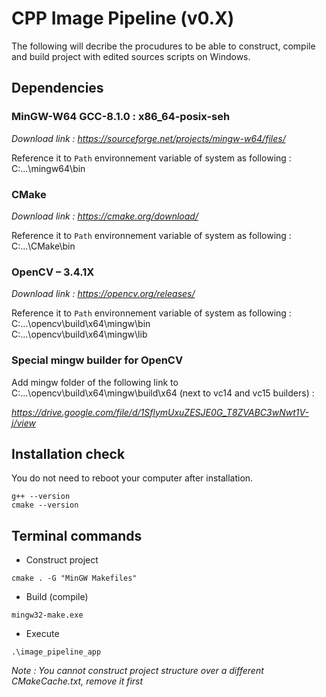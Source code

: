 # CPP Image Pipeline (v0.X)

The following will decribe the procudures to be able to construct, compile and build project with edited sources scripts on Windows.

## Dependencies

### MinGW-W64 GCC-8.1.0 : x86_64-posix-seh

*Download link : https://sourceforge.net/projects/mingw-w64/files/*

Reference it to `Path` environnement variable of system as following :  
C:\...\mingw64\bin

### CMake

*Download link : https://cmake.org/download/*

Reference it to `Path` environnement variable of system as following :  
C:\...\CMake\bin

### OpenCV – 3.4.1X

*Download link : https://opencv.org/releases/*

Reference it to `Path` environnement variable of system as following :  
C:\...\opencv\build\x64\mingw\bin  
C:\...\opencv\build\x64\mingw\lib

### Special mingw builder for OpenCV

Add mingw folder of the following link to C:\...\opencv\build\x64\mingw\build\x64 (next to vc14 and vc15 builders) :

*https://drive.google.com/file/d/1SflymUxuZESJE0G_T8ZVABC3wNwt1V-j/view*


## Installation check

You do not need to reboot your computer after installation.  
```
g++ --version
cmake --version
```

## Terminal commands

- Construct project  
```
cmake . -G "MinGW Makefiles"
```

- Build (compile)  
```
mingw32-make.exe
```

- Execute  
```
.\image_pipeline_app
```
*Note : You cannot construct project structure over a different CMakeCache.txt, remove it first*

